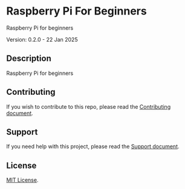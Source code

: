 # Raspberry Pi For Beginners

Raspberry Pi for beginners

Version: 0.2.0 - 22 Jan 2025

## Description

Raspberry Pi for beginners

## Contributing

If you wish to contribute to this repo, please read the [Contributing document](.github/CONTRIBUTING.md).

## Support

If you need help with this project, please read the [Support document](.github/SUPPORT.md).

## License

[MIT License](LICENSE).
